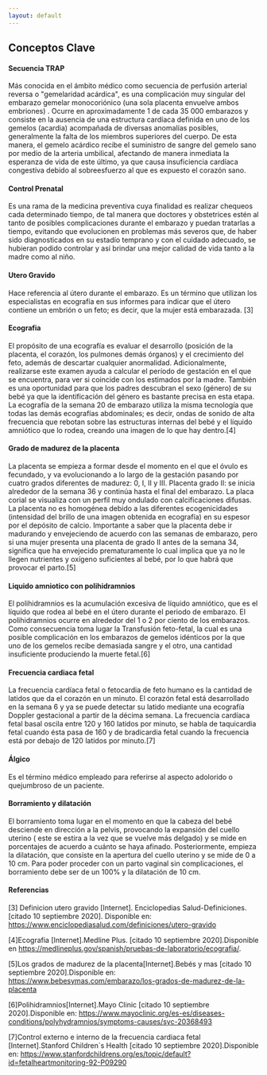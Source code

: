```yaml
---
layout: default
---
```


## Conceptos Clave  



#### Secuencia TRAP
Más conocida en el ámbito médico como secuencia de perfusión arterial reversa o "gemelaridad acárdica", es una complicación muy singular del embarazo gemelar monocoriónico (una sola placenta envuelve ambos embriones) . Ocurre en aproximadamente 1 de cada 35 000 embarazos y consiste en la ausencia de una estructura cardíaca definida en uno de los gemelos (acardia) acompañada de diversas anomalías posibles, generalmente la falta de los miembros superiores del cuerpo. De esta manera, el gemelo acárdico recibe el suministro de sangre del gemelo sano por medio de la arteria umbilical, afectando de manera inmediata la esperanza de vida de este último, ya que causa insuficiencia cardíaca congestiva debido al sobreesfuerzo al que es expuesto el corazón sano. 


#### Control Prenatal
Es una rama de la medicina preventiva cuya finalidad es realizar chequeos cada determinado tiempo, de tal manera que doctores y obstetrices estén al tanto de posibles complicaciones durante el embarazo y puedan tratarlas a tiempo, evitando que evolucionen en problemas más severos que, de haber sido diagnosticados en su estadío temprano y con el cuidado adecuado, se hubieran podido controlar y así brindar una mejor calidad de vida tanto a la madre como al niño.


#### Utero Gravido
Hace referencia al útero durante el embarazo. Es un término que utilizan los especialistas en ecografía en sus informes para indicar que el útero contiene un embrión o un feto; es decir, que la mujer está embarazada. [3]

#### Ecografia
El propósito de una ecografía es evaluar el desarrollo (posición de la placenta, el corazón, los pulmones demás órganos) y el crecimiento del feto, además de descartar cualquier anormalidad. Adicionalmente, realizarse este examen ayuda a calcular el período de gestación en el que se encuentra, para ver si coincide con los estimados por la madre. También es una oportunidad para que los padres descubran el sexo (género) de su bebé ya que la identificación del género es bastante precisa en esta etapa. La ecografía de la semana 20 de embarazo utiliza la misma tecnología que todas las demás ecografías abdominales; es decir, ondas de sonido de alta frecuencia que rebotan sobre las estructuras internas del bebé y el líquido amniótico que lo rodea, creando una imagen de lo que hay dentro.[4]


#### Grado de madurez de la placenta
La placenta se empieza a formar desde el momento en el que el óvulo es fecundado, y va evolucionando a lo largo de la gestación pasando por cuatro grados diferentes de madurez: 0, I, II y III.
Placenta grado II: se inicia alrededor de la semana 36 y continúa hasta el final del embarazo. La placa corial se visualiza con un perfil muy ondulado con calcificaciones difusas. La placenta no es homogénea debido a las diferentes ecogenicidades (intensidad del brillo de una imagen obtenida en ecografía) en su espesor por el depósito de calcio. Importante a saber que la placenta debe ir madurando y envejeciendo de acuerdo con las semanas de embarazo, pero si una mujer presenta una placenta de grado II antes de la semana 34, significa que ha envejecido prematuramente lo cual implica que ya no le llegen nutrientes y oxígeno suficientes al bebé, por lo que habrá que provocar el parto.[5]


#### Liquido amniotico con polihidramnios
El polihidramnios es la acumulación excesiva de líquido amniótico, que es el líquido que rodea al bebé en el útero durante el periodo de embarazo. El polihidramnios ocurre en alrededor del 1 o 2 por ciento de los embarazos. Como consecuencia toma lugar la Transfusión feto-fetal, la cual es una posible complicación en los embarazos de gemelos idénticos por la que uno de los gemelos recibe demasiada sangre y el otro, una cantidad insuficiente produciendo la muerte fetal.[6]


#### Frecuencia cardiaca fetal
La frecuencia cardíaca fetal o fetocardia de feto humano es la cantidad de latidos que da el corazón en un minuto. El corazón fetal está desarrollado en la semana 6 y ya se puede detectar su latido mediante una ecografía Doppler gestacional a partir de la décima semana. La frecuencia cardíaca fetal basal oscila entre 120 y 160 latidos por minuto, se habla de taquicardia fetal cuando ésta pasa de 160 y de bradicardia fetal cuando la frecuencia está por debajo de 120 latidos por minuto.[7]


#### Álgico 
Es el término médico empleado para referirse al aspecto adolorido o quejumbroso de un paciente.


#### Borramiento y dilatación
El borramiento toma lugar en el momento en que la cabeza del bebé desciende en dirección a la pelvis, provocando la expansión del cuello uterino ( este se estira a la vez que se vuelve más delgado) y se mide en porcentajes de acuerdo a cuánto se haya afinado. Posteriormente, empieza la dilatación, que consiste en la apertura del cuello uterino y se mide de 0 a 10 cm. Para poder proceder con un parto vaginal sin complicaciones, el borramiento debe ser de un 100% y la dilatación de 10 cm.

#### Referencias



[3] Definicion utero gravido [Internet]. Enciclopedias Salud-Definiciones.  [citado 10 septiembre 2020]. Disponible en: https://www.enciclopediasalud.com/definiciones/utero-gravido

[4]Ecografia [Internet].Medline Plus. [citado 10 septiembre 2020].Disponible en https://medlineplus.gov/spanish/pruebas-de-laboratorio/ecografia/.

[5]Los grados de madurez de la placenta[Internet].Bebés y mas [citado 10 septiembre 2020].Disponible en: https://www.bebesymas.com/embarazo/los-grados-de-madurez-de-la-placenta

[6]Polihidramnios[Internet].Mayo Clinic [citado 10 septiembre 2020].Disponible en: https://www.mayoclinic.org/es-es/diseases-conditions/polyhydramnios/symptoms-causes/syc-20368493

[7]Control externo e interno de la frecuencia cardiaca fetal [Internet].Stanford Children´s Health
[citado 10 septiembre 2020].Disponible en: https://www.stanfordchildrens.org/es/topic/default?id=fetalheartmonitoring-92-P09290


